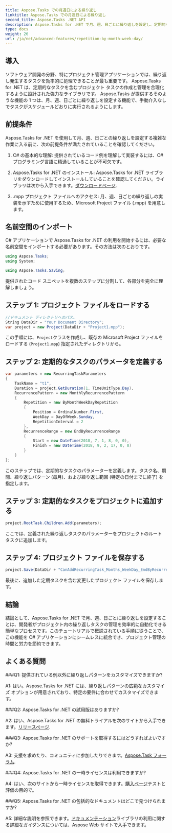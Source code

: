 ```yaml
---
title: Aspose.Tasks での月週日による繰り返し
linktitle: Aspose.Tasks での月週日による繰り返し
second_title: Aspose.Tasks .NET API
description: Aspose.Tasks for .NET で月、週、日ごとに繰り返しを設定し、定期的なタスクを効率的に自動化する方法を学びます。
type: docs
weight: 26
url: /ja/net/advanced-features/repetition-by-month-week-day/
---
```

## 導入

ソフトウェア開発の分野、特にプロジェクト管理アプリケーションでは、繰り返し発生するタスクを効率的に処理できることが最も重要です。 Aspose.Tasks for .NET は、定期的なタスクを含むプロジェクト タスクの作成と管理を合理化するように設計された強力なライブラリです。 Aspose.Tasks が提供するそのような機能の 1 つは、月、週、日ごとに繰り返しを設定する機能で、手動介入なしでタスクがスケジュールどおりに実行されるようにします。

## 前提条件

Aspose.Tasks for .NET を使用して月、週、日ごとの繰り返しを設定する複雑な作業に入る前に、次の前提条件が満たされていることを確認してください。

1. C# の基本的な理解: 提供されているコード例を理解して実装するには、C# プログラミング言語に精通していることが不可欠です。
   
2.  Aspose.Tasks for .NET のインストール: Aspose.Tasks for .NET ライブラリをダウンロードしてインストールしていることを確認してください。ライブラリは次から入手できます。[ダウンロードページ](https://releases.aspose.com/tasks/net/).

3. .mpp プロジェクト ファイルへのアクセス: 月、週、日ごとの繰り返しの実装を示すために使用するため、Microsoft Project ファイル (.mpp) を用意します。

## 名前空間のインポート

C# アプリケーションで Aspose.Tasks for .NET の利用を開始するには、必要な名前空間をインポートする必要があります。その方法は次のとおりです。

```csharp
using Aspose.Tasks;
using System;

using Aspose.Tasks.Saving;

```

提供されたコード スニペットを複数のステップに分割して、各部分を完全に理解しましょう。

## ステップ 1: プロジェクト ファイルをロードする

```csharp
//ドキュメント ディレクトリへのパス。
String DataDir = "Your Document Directory";
var project = new Project(DataDir + "Project1.mpp");
```

この手順には、`Project`クラスを作成し、既存の Microsoft Project ファイルをロードする (`Project1.mpp`) 指定されたディレクトリから。

## ステップ 2: 定期的なタスクのパラメータを定義する

```csharp
var parameters = new RecurringTaskParameters
{
    TaskName = "t1",
    Duration = project.GetDuration(1, TimeUnitType.Day),
    RecurrencePattern = new MonthlyRecurrencePattern
    {
        Repetition = new ByMonthWeekDayRepetition
        {
            Position = OrdinalNumber.First,
            WeekDay = DayOfWeek.Sunday,
            RepetitionInterval = 2
        },
        RecurrenceRange = new EndByRecurrenceRange
        {
            Start = new DateTime(2018, 7, 1, 8, 0, 0),
            Finish = new DateTime(2018, 9, 2, 17, 0, 0)
        }
    }
};
```

このステップでは、定期的なタスクのパラメーターを定義します。タスク名、期間、繰り返しパターン (毎月)、および繰り返し範囲 (特定の日付までに終了) を指定します。

## ステップ 3: 定期的なタスクをプロジェクトに追加する

```csharp
project.RootTask.Children.Add(parameters);
```

ここでは、定義された繰り返しタスクのパラメーターをプロジェクトのルート タスクに追加します。

## ステップ 4: プロジェクト ファイルを保存する

```csharp
project.Save(DataDir + "CanAddRecurringTask_Months_WeekDay_EndByRecurrenceRange_Test_out.mpp", SaveFileFormat.Mpp);
```

最後に、追加した定期タスクを含む変更したプロジェクト ファイルを保存します。

## 結論

結論として、Aspose.Tasks for .NET で月、週、日ごとに繰り返しを設定することは、開発者がプロジェクト内の繰り返しタスクの管理を効率的に自動化できる簡単なプロセスです。このチュートリアルで概説されている手順に従うことで、この機能を C# アプリケーションにシームレスに統合でき、プロジェクト管理の時間と労力を節約できます。

## よくある質問

###Q1: 提供されている例以外に繰り返しパターンをカスタマイズできますか?

A1: はい。Aspose.Tasks for .NET には、繰り返しパターンの広範なカスタマイズ オプションが用意されており、特定の要件に合わせてカスタマイズできます。

###Q2: Aspose.Tasks for .NET の試用版はありますか?

 A2: はい、Aspose.Tasks for .NET の無料トライアルを次のサイトから入手できます。[リリースページ](https://releases.aspose.com/).

###Q3: Aspose.Tasks for .NET のサポートを取得するにはどうすればよいですか?

 A3: 支援を求めたり、コミュニティに参加したりできます。[Aspose.Task フォーラム](https://forum.aspose.com/c/tasks/15).

###Q4: Aspose.Tasks for .NET の一時ライセンスは利用できますか?

 A4: はい、次のサイトから一時ライセンスを取得できます。[購入ページ](https://purchase.aspose.com/temporary-license/)テストと評価の目的で。

###Q5: Aspose.Tasks for .NET の包括的なドキュメントはどこで見つけられますか?

 A5: 詳細な説明を参照できます。[ドキュメンテーション](https://reference.aspose.com/tasks/net/)ライブラリの利用に関する詳細なガイダンスについては、Aspose Web サイトで入手できます。
